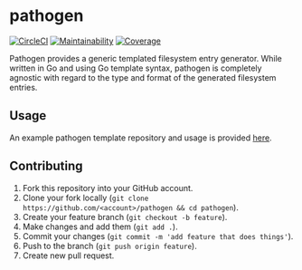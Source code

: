 # pathogen

[![CircleCI](https://circleci.com/gh/galaho/pathogen.svg?style=svg)](https://circleci.com/gh/galaho/pathogen)
[![Maintainability](https://api.codeclimate.com/v1/badges/621a7c0274b08fa43412/maintainability)](https://codeclimate.com/github/galaho/pathogen/maintainability)
[![Coverage](https://codecov.io/gh/galaho/pathogen/branch/master/graph/badge.svg)](https://codecov.io/gh/galaho/pathogen)

Pathogen provides a generic templated filesystem entry generator. While written in Go and using Go template syntax, pathogen is completely agnostic with regard to the type and format of the generated filesystem entries.

## Usage
An example pathogen template repository and usage is provided [here](https://github.com/galaho/pathogen/tree/master/example).

## Contributing

1. Fork this repository into your GitHub account.
1. Clone your fork locally (`git clone https://github.com/<account>/pathogen && cd pathogen`).
1. Create your feature branch (`git checkout -b feature`).
1. Make changes and add them (`git add .`).
1. Commit your changes (`git commit -m 'add feature that does things'`).
1. Push to the branch (`git push origin feature`).
1. Create new pull request.
